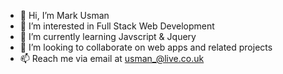 - 👋 Hi, I’m Mark Usman
- 👀 I’m interested in Full Stack Web Development
- 🌱 I’m currently learning Javscript & Jquery
- 💞️ I’m looking to collaborate on web apps and related projects
- 📫 Reach me via email at usman_@live.co.uk

<!---
mark-usman/mark-usman is a ✨ special ✨ repository because its `README.md` (this file) appears on your GitHub profile.
You can click the Preview link to take a look at your changes.
--->
